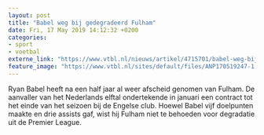 ```yaml
---
layout: post
title: "Babel weg bij gedegradeerd Fulham"
date: Fri, 17 May 2019 14:12:32 +0200
categories: 
- sport 
- voetbal 
externe_link: "https://www.vtbl.nl/nieuws/artikel/4715701/babel-weg-bij-gedegradeerd-fulham"
feature_image: "https://www.vtbl.nl/sites/default/files/ANP170519247-1.jpg"
---
```


Ryan Babel heeft na een half jaar al weer afscheid genomen van Fulham. De aanvaller van het Nederlands elftal ondertekende in januari een contract tot het einde van het seizoen bij de Engelse club. Hoewel Babel vijf doelpunten maakte en drie assists gaf, wist hij Fulham niet te behoeden voor degradatie uit de Premier League.
